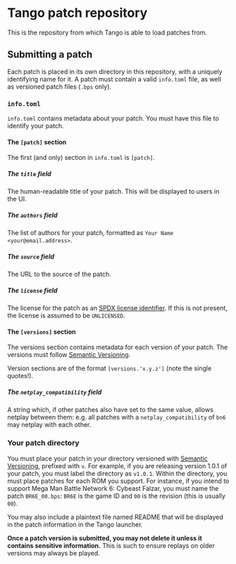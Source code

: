 # Tango patch repository

This is the repository from which Tango is able to load patches from.

## Submitting a patch

Each patch is placed in its own directory in this repository, with a uniquely identifying name for it. A patch must contain a valid `info.toml` file, as well as versioned patch files (`.bps` only).

### `info.toml`

`info.toml` contains metadata about your patch. You must have this file to identify your patch.

#### The `[patch]` section

The first (and only) section in `info.toml` is `[patch]`.

##### The `title` field

The human-readable title of your patch. This will be displayed to users in the UI.

##### The `authors` field

The list of authors for your patch, formatted as `Your Name <your@email.address>`.

##### The `source` field

The URL to the source of the patch.

##### The `license` field

The license for the patch as an [SPDX license identifier](https://spdx.dev/licenses/). If this is not present, the license is assumed to be `UNLICENSED`.

#### The `[versions]` section

The versions section contains metadata for each version of your patch. The versions must follow [Semantic Versioning](https://semver.org/).

Version sections are of the format `[versions.'x.y.z']` (note the single quotes!).

##### The `netplay_compatibility` field

A string which, if other patches also have set to the same value, allows netplay between them: e.g. all patches with a `netplay_compatibility` of `bn6` may netplay with each other.

### Your patch directory

You must place your patch in your directory versioned with [Semantic Versioning](https://semver.org/), prefixed with `v`. For example, if you are releasing version 1.0.1 of your patch, you must label the directory as `v1.0.1`. Within the directory, you must place patches for each ROM you support. For instance, if you intend to support Mega Man Battle Network 6: Cybeast Falzar, you must name the patch `BR6E_00.bps`: `BR6E` is the game ID and `00` is the revision (this is usually `00`).

You may also include a plaintext file named README that will be displayed in the patch information in the Tango launcher.

**Once a patch version is submitted, you may not delete it unless it contains sensitive information.** This is such to ensure replays on older versions may always be played.

